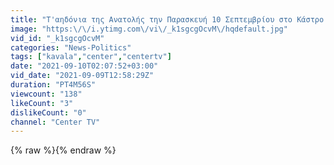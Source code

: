 ```yaml
---
title: "Τ'αηδόνια της Ανατολής την Παρασκευή 10 Σεπτεμβρίου στο Κάστρο Καβάλας"
image: "https:\/\/i.ytimg.com\/vi\/_k1sgcgOcvM\/hqdefault.jpg"
vid_id: "_k1sgcgOcvM"
categories: "News-Politics"
tags: ["kavala","center","centertv"]
date: "2021-09-10T02:07:52+03:00"
vid_date: "2021-09-09T12:58:29Z"
duration: "PT4M56S"
viewcount: "138"
likeCount: "3"
dislikeCount: "0"
channel: "Center TV"
---
```

{% raw %}{% endraw %}
